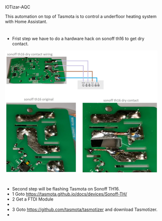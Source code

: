 IOTizar-AQC

This automation on top of Tasmota is to control a underfloor heating system with Home Assistant.
#
- Frist step we have to do a hardware hack on sonoff th16 to get dry contact.
<img src="./sonoff th16 conversion.jpg" width="600">

#
- Second step will be flashing Tasmota on Sonoff TH16.
- 1 Goto https://tasmota.github.io/docs/devices/Sonoff-TH/
- 2 Get a FTDI Module
- 
- 3 Goto https://github.com/tasmota/tasmotizer and download Tasmotizer.
- 
